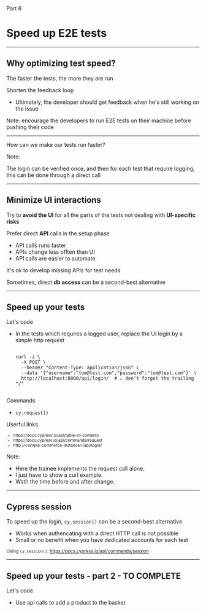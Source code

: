 

<!-- .slide: class="slide--part-title slide--vcenter" -->

<div class="part-title">
  <span class="text-level-4">Part 6</span>
  <h1 class="text-size-heading-1-smaller">Speed up E2E tests</h1>
</div>

<div class="part-toc box fragment"></div>


---

## Why optimizing test speed?

<p class="fragment mt-500">The faster the tests, the more they are run

<div class="fragment mt-200">
  <p>Shorten the feedback loop
  <ul>
    <li>Ultimately, the developer should get feedback when he's still working on the issue
  </ul>
</div>

Note:
encourage the developers to run E2E tests on their machine before pushing their code

---

<!-- .slide: class="slide--vcenter" -->

<div class="bubble bubble-bottom-left">
  <i class="emo emo-36 emoji-nerd_face"></i>
  <span class="bubble__text">How can we make our tests run faster?</span>
</div>

Note:

The login can be verified once, and then for each test that require logging, this can be done through a direct call

---

## Minimize UI interactions

<div class="text-level-1">
<p class="fragment">Try to <strong>avoid the UI</strong> for all the parts of the tests not dealing with <strong>UI-specific risks</strong>

<div class="fragment mt-100">
  <p>Prefer direct <strong>API</strong> calls in the setup phase
  <ul>
    <li>API calls runs faster
    <li>APIs change less offten than UI
    <li>API calls are easier to automate
  </ul>
</div>

<p class="fragment">It's ok to develop missing APIs for test needs

<p class="fragment">Sometimes, direct <strong>db access</strong> can be a second-best alternative
</div>


---

## Speed up your tests
<!-- .element: data-tags="practice" -->

<div class="exercice text-level-3">
  <p>Let's code
  <ul>
    <li>In the tests which requires a logged user, replace the UI login by a simple http request
    <pre><code class="sh">
curl -i \
  -X POST \
  --header "Content-Type: application/json" \
  --data '{"username":"tom@test.com","password":"tom@test.com"}' \
  http://localhost:8000/api/login/  # ⚠️ don't forget the trailing "/"
  </code></pre>
  </ul>


  <p>Commands
  <ul>
    <li><code>cy.request()</code>
  </ul>
  
  <p>Userful links
  <ul style="font-size:75%">
    <li class="url-link">https://docs.cypress.io/api/table-of-contents
    <li class="url-link">https://docs.cypress.io/api/commands/request
    <li class="url-link">http://&lt;simple-commerce-instance&gt;/api/login/
  </ul>
</div>

Note:
- Here the trainee implements the request call alone.
- I just have to show a curl example.
- Wath the time before and after change.


---

## Cypress session

<p class="mt-400">To speed up the login, <code>cy.session()</code> can be a second-best alternative

<ul class="no-bullets mt-0">
  <li class="mt-50"><i class="emo emoji-thumbup"></i>Works when authencating with a direct HTTP call is not possible
  <li class="mt-50"><i class="emo emoji-x"></i>Small or no benefit when you have dedicated accounts for each test
</ul>

<small class="mt-500">Using <code>cy.session()</code>: https://docs.cypress.io/api/commands/session</small>


---

## Speed up your tests - part&nbsp;2 - TO COMPLETE
<!-- .element: data-tags="practice, optional" class="text-size-heading-3" -->

<div class="exercice">
  <p class="">Let's code
  <ul>
    <li>Use api calls to add a product to the basket
  </ul>
</div>



